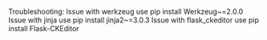Troubleshooting:
Issue with werkzeug use pip install Werkzeug~=2.0.0
Issue with jinja use pip install jinja2~=3.0.3
Issue with flask_ckeditor use pip install Flask-CKEditor
